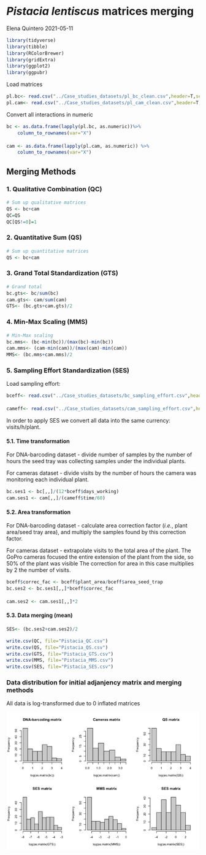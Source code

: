 *Pistacia lentiscus* matrices merging
================
Elena Quintero
2021-05-11

``` r
library(tidyverse)
library(tibble)
library(RColorBrewer)
library(gridExtra)
library(ggplot2)
library(ggpubr)
```

Load matrices

``` r
pl.bc<- read.csv("../Case_studies_datasets/pl_bc_clean.csv",header=T,sep=",",dec=".")
pl.cam<- read.csv("../Case_studies_datasets/pl_cam_clean.csv",header=T,sep=",",dec=".")
```

Convert all interactions in numeric

``` r
bc <- as.data.frame(lapply(pl.bc, as.numeric))%>% 
    column_to_rownames(var="X")

cam <- as.data.frame(lapply(pl.cam, as.numeric)) %>% 
    column_to_rownames(var="X")
```

## Merging Methods

### 1. Qualitative Combination (QC)

``` r
# Sum up qualitative matrices
QS <- bc+cam
QC=QS
QC[QS!=0]=1
```

### 2. Quantitative Sum (QS)

``` r
# Sum up quantitative matrices
QS <- bc+cam
```

### 3. Grand Total Standardization (GTS)

``` r
# Grand total
bc.gts<- bc/sum(bc)
cam.gts<- cam/sum(cam)
GTS<- (bc.gts+cam.gts)/2
```

### 4. Min-Max Scaling (MMS)

``` r
# Min-Max scaling
bc.mms<- (bc-min(bc))/(max(bc)-min(bc))
cam.mms<- (cam-min(cam))/(max(cam)-min(cam))
MMS<- (bc.mms+cam.mms)/2
```

### 5. Sampling Effort Standardization (SES)

Load sampling effort:

``` r
bceff<- read.csv("../Case_studies_datasets/bc_sampling_effort.csv",header=T,sep=";",dec=".", comment.char = "#")

cameff<- read.csv("../Case_studies_datasets/cam_sampling_effort.csv",header=T, sep=",",dec=".")
```

In order to apply SES we convert all data into the same currency:
visits/h/plant.

#### 5.1. Time transformation

For DNA-barcoding dataset - divide number of samples by the number of
hours the seed tray was collecting samples under the individual plants.

For cameras dataset - divide visits by the number of hours the camera
was monitoring each individual plant.

``` r
bc.ses1 <- bc[,,]/(12*bceff$days_working) 
cam.ses1 <- cam[,,]/(cameff$time/60)
```

#### 5.2. Area transformation

For DNA-barcoding dataset - calculate area correction factor (*i.e.*,
plant area/seed tray area), and multiply the samples found by this
correction factor.

For cameras dataset - extrapolate visits to the total area of the plant.
The GoPro cameras focused the entire extension of the plant from the
side, so 50% of the plant was visible The correction for area in this
case multiplies by 2 the number of visits.

``` r
bceff$correc_fac <- bceff$plant_area/bceff$area_seed_trap 
bc.ses2 <- bc.ses1[,,]*bceff$correc_fac

cam.ses2 <- cam.ses1[,,]*2
```

#### 5.3. Data merging (mean)

``` r
SES<- (bc.ses2+cam.ses2)/2
```

``` r
write.csv(QC, file="Pistacia_QC.csv")
write.csv(QS, file="Pistacia_QS.csv")
write.csv(GTS, file="Pistacia_GTS.csv")
write.csv(MMS, file="Pistacia_MMS.csv")
write.csv(SES, file="Pistacia_SES.csv")
```

### Data distribution for initial adjanjency matrix and merging methods

All data is log-transformed due to 0 inflated matrices

![](pl_matrices_merge_files/figure-gfm/histogram%20-%20distribution%20frequency-1.png)<!-- -->

